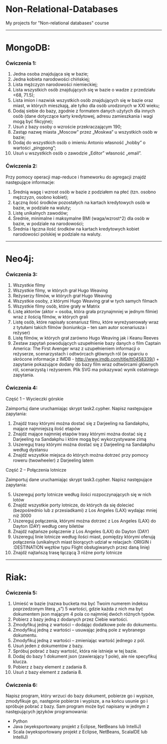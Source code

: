 # Non-Relational-Databases

My projects for "Non-relational databases" course


---
# MongoDB:
### Ćwiczenia 1:
1.	Jedna osoba znajdująca się w bazie; 
2.	Jedna kobieta narodowości chińskiej; 
3.	Lista mężczyzn narodowości niemieckiej;
4.	Lista wszystkich osób znajdujących się w bazie o wadze z przedziału <68, 71.5);
5.	Lista imion i nazwisk wszystkich osób znajdujących się w bazie oraz miast, w których mieszkają, ale tylko dla osób urodzonych w XXI wieku; 
6.	Dodaj siebie do bazy, zgodnie z formatem danych użytych dla innych osób (dane dotyczące karty kredytowej, adresu zamieszkania i wagi mogą być fikcyjne); 
7.	Usuń z bazy osoby o wzroście przekraczającym 190; 
8.	 Zastąp nazwę miasta „Moscow” przez „Moskwa” u wszystkich osób w bazie; 
9.	Dodaj do wszystkich osób o imieniu Antonio własność „hobby” o wartości „pingpong”; 
10.	Usuń u wszystkich osób o zawodzie „Editor” własność „email”. 

### Ćwiczenia 2:
Przy pomocy operacji map-reduce i  frameworku do agregacji znajdź następujące informacje: 
1.	Średnią wagę i wzrost osób w bazie z podziałem na płeć (tzn. osobno mężczyzn, osobno kobiet); 
2.	Łączną ilość środków pozostałych na kartach kredytowych osób w bazie, w podziale na waluty; 
3.	Listę unikalnych zawodów; 
4.	Średnie, minimalne i maksymalne BMI (waga/wzrost^2) dla osób w bazie, w podziale na narodowości; 
5.	Średnia i łączna ilość środków na kartach kredytowych kobiet narodowości polskiej w podziale na waluty.


---
# Neo4j:
### Ćwiczenia 3:
1.	Wszystkie filmy
2.	Wszystkie filmy, w których grał Hugo Weaving 
3.	Reżyserzy filmów, w których grał Hugo Weaving 
4.	Wszystkie osoby, z którymi Hugo Weaving grał w tych samych filmach 
5.	Wszystkie filmy osób, które grały w Matrix
6.	Listę aktorów (aktor = osoba, która grała przynajmniej w jednym filmie) wraz z ilością filmów, w których grali 
7.	Listę osób, które napisały scenariusz filmu, które wyreżyserowały wraz z tytułami takich filmów (koniunkcja – ten sam autor scenariusza i reżyser) 
8.	Listę filmów, w których grał zarówno Hugo Weaving jak i Keanu Reeves 
9.	Zestaw zapytań powodujących uzupełnienie bazy danych o film Captain America: The First Avenger wraz z uzupełnieniem informacji o reżyserze, scenarzystach i odtwórcach głównych ról (w oparciu o skrócone informacje z IMDB - http://www.imdb.com/title/tt0458339/) + zapytanie pokazujące dodany do bazy film wraz odtwórcami głównych ról, scenarzystą i reżyserem. Plik SVG ma pokazywać wynik ostatniego zapytania.  

### Ćwiczenia 4:
Część 1 – Wycieczki górskie

Zaimportuj dane uruchamiając skrypt task2.cypher. Napisz następujące zapytania:  
1.	Znajdź trasy którymi można dostać się z Darjeeling na Sandakphu, mające najmniejszą ilość etapów 
2.	Znajdź mające najmniej etapów trasy którymi można dostać się z Darjeeling na Sandakphu i które mogą być wykorzystywane zimą 
3.	Uszereguj trasy którymi można dostać się z Darjeeling na Sandakphu według dystansu 
4.	Znajdź wszystkie miejsca do których można dotrzeć przy pomocy roweru (twowheeler) z Darjeeling latem

Część 2 – Połączenia lotnicze

Zaimportuj dane uruchamiając skrypt task3.cypher. Napisz następujące zapytania:

5.	Uszereguj porty lotnicze według ilości rozpoczynających się w nich lotów
6.	Znajdź wszystkie porty lotnicze, do których da się dolecieć (bezpośrednio lub z przesiadkami) z Los Angeles (LAX) wydając mniej niż 3000 
7.	Uszereguj połączenia, którymi można dotrzeć z Los Angeles (LAX) do Dayton (DAY) według ceny biletów 
8.	Znajdź najtańsze połączenie z Los Angeles (LAX) do Dayton (DAY) 
9.	Uszereguj linie lotnicze według ilości miast, pomiędzy którymi oferują połączenia (unikalnych miast biorących udział w relacjach :ORIGIN i :DESTINATION węzłów typu Flight obsługiwanych przez daną linię) 
10.	Znajdź najtańszą trasę łączącą 3 różne porty lotnicze


---
# Riak:
### Ćwiczenia 5:
1.	Umieść w bazie (nazwa bucketa ma być Twoim numerem indeksu poprzedzonym literą „s”) 5 wartości, gdzie każda z nich ma być dokumentem json mającym 4 pola co najmniej dwóch różnych typów. 
2.	Pobierz z bazy jedną z dodanych przez Ciebie wartości. 
3.	Zmodyfikuj jedną z wartości – dodając dodatkowe pole do dokumentu. 
4.	Zmodyfikuj jedną z wartości – usuwając jedną pole z wybranego dokumentu. 
5.	Zmodyfikuj jedną z wartości – zmieniając wartość jednego z pól.  
6.	Usuń jeden z dokumentów z bazy. 
7.	Spróbuj pobrać z bazy wartość, która nie istnieje w tej bazie. 
8.	Dodaj do bazy 1 dokument json (zawierający 1 pole), ale nie specyfikuj klucza. 
9.	Pobierz z bazy element z zadania 8. 
10.	Usuń z bazy element z zadania 8. 

### Ćwiczenia 6:
Napisz program, który wrzuci do bazy dokument, pobierze go i wypisze, zmodyfikuje go, następnie pobierze i wypisze, a na końcu usunie go i spróbuje pobrać z bazy. Sam program może być napisany w jednym z następujących języków programowania: 

-	Python 
-	Java (wyeksportowany projekt z Eclipse, NetBeans lub IntelliJ) 
-	Scala (wyeksportowany projekt z Eclipse, NetBeans, ScalaIDE lub IntelliJ)
